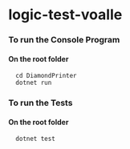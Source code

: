 # logic-test-voalle

### To run the Console Program

#### On the root folder
```
  cd DiamondPrinter
  dotnet run
```

### To run the Tests

#### On the root folder
```
  dotnet test
```
